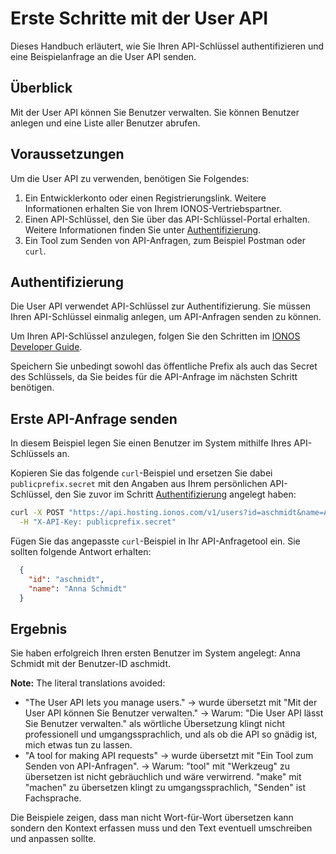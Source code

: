 # Erste Schritte mit der User API

Dieses Handbuch erläutert, wie Sie Ihren API-Schlüssel authentifizieren und eine Beispielanfrage an die User API senden.

## Überblick

Mit der User API können Sie Benutzer verwalten. Sie können Benutzer anlegen und eine Liste aller Benutzer abrufen.

## Voraussetzungen

Um die User API zu verwenden, benötigen Sie Folgendes:

1. Ein Entwicklerkonto oder einen Registrierungslink. Weitere Informationen erhalten Sie von Ihrem IONOS-Vertriebspartner.
2. Einen API-Schlüssel, den Sie über das API-Schlüssel-Portal erhalten. Weitere Informationen finden Sie unter [Authentifizierung](#authentifizierung).
3. Ein Tool zum Senden von API-Anfragen, zum Beispiel Postman oder `curl`.

## Authentifizierung

Die User API verwendet API-Schlüssel zur Authentifizierung. Sie müssen Ihren API-Schlüssel einmalig anlegen, um API-Anfragen senden zu können.

Um Ihren API-Schlüssel anzulegen, folgen Sie den Schritten im [IONOS Developer Guide](https://developer.hosting.ionos.de/docs/getstarted).

Speichern Sie unbedingt sowohl das öffentliche Prefix als auch das Secret des Schlüssels, da Sie beides für die API-Anfrage im nächsten Schritt benötigen.

## Erste API-Anfrage senden

In diesem Beispiel legen Sie einen Benutzer im System mithilfe Ihres API-Schlüssels an.

Kopieren Sie das folgende `curl`-Beispiel und ersetzen Sie dabei `publicprefix.secret` mit den Angaben aus Ihrem persönlichen API-Schlüssel, den Sie zuvor im Schritt [Authentifizierung](#authentifizierung) angelegt haben:

````bash
curl -X POST "https://api.hosting.ionos.com/v1/users?id=aschmidt&name=Anna%20Schmidt"  \
  -H "X-API-Key: publicprefix.secret"
````

Fügen Sie das angepasste `curl`-Beispiel in Ihr API-Anfragetool ein. Sie sollten folgende Antwort erhalten:

````json
  {
    "id": "aschmidt",
    "name": "Anna Schmidt"
  }
````

## Ergebnis

Sie haben erfolgreich Ihren ersten Benutzer im System angelegt: Anna Schmidt mit der Benutzer-ID aschmidt.


**Note:** The literal translations avoided:

- "The User API lets you manage users." -> wurde übersetzt mit "Mit der User API können Sie Benutzer verwalten." -> Warum: "Die User API lässt Sie Benutzer verwalten." als wörtliche Übersetzung klingt nicht professionell und umgangssprachlich, und als ob die API so gnädig ist, mich etwas tun zu lassen.
- "A tool for making API requests" -> wurde übersetzt mit "Ein Tool zum Senden von API-Anfragen". -> Warum: "tool" mit "Werkzeug" zu übersetzen ist nicht gebräuchlich und wäre verwirrend. "make" mit "machen" zu übersetzen klingt zu umgangssprachlich, "Senden" ist Fachsprache.

Die Beispiele zeigen, dass man nicht Wort-für-Wort übersetzen kann sondern den Kontext erfassen muss und den Text eventuell umschreiben und anpassen sollte.